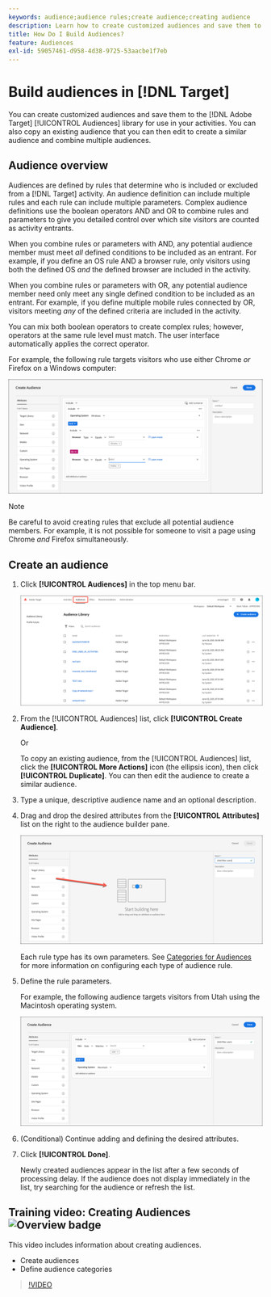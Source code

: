 ```yaml
---
keywords: audience;audience rules;create audience;creating audience
description: Learn how to create customized audiences and save them to the [!DNL Adobe Target] [!UICONTROL Audiences] library for use in your activities.
title: How Do I Build Audiences?
feature: Audiences
exl-id: 59057461-d958-4d38-9725-53aacbe1f7eb
---
```

# Build audiences in [!DNL Target]

You can create customized audiences and save them to the [!DNL Adobe Target] [!UICONTROL Audiences] library for use in your activities. You can also copy an existing audience that you can then edit to create a similar audience and combine multiple audiences.

## Audience overview

Audiences are defined by rules that determine who is included or excluded from a [!DNL Target] activity. An audience definition can include multiple rules and each rule can include multiple parameters. Complex audience definitions use the boolean operators AND and OR to combine rules and parameters to give you detailed control over which site visitors are counted as activity entrants.

When you combine rules or parameters with AND, any potential audience member must meet *all* defined conditions to be included as an entrant. For example, if you define an OS rule AND a browser rule, only visitors using both the defined OS *and* the defined browser are included in the activity.

When you combine rules or parameters with OR, any potential audience member need only meet any single defined condition to be included as an entrant. For example, if you define multiple mobile rules connected by OR, visitors meeting *any* of the defined criteria are included in the activity.

You can mix both boolean operators to create complex rules; however, operators at the same rule level must match. The user interface automatically applies the correct operator.

For example, the following rule targets visitors who use either Chrome *or* Firefox on a Windows computer:

![Create audience](assets/audience_create.png)

>[!NOTE]
>
>Be careful to avoid creating rules that exclude all potential audience members. For example, it is not possible for someone to visit a page using Chrome *and* Firefox simultaneously.

## Create an audience

1. Click **[!UICONTROL Audiences]** in the top menu bar.

   ![](assets/audiences_list.png)

1. From the [!UICONTROL Audiences] list, click **[!UICONTROL Create Audience]**.

   Or

   To copy an existing audience, from the [!UICONTROL Audiences] list, click the **[!UICONTROL More Actions]** icon (the ellipsis icon), then click **[!UICONTROL Duplicate]**. You can then edit the audience to create a similar audience. 

1. Type a unique, descriptive audience name and an optional description.
1. Drag and drop the desired attributes from the **[!UICONTROL Attributes]** list on the right to the audience builder pane.

   ![Drag and drop attributes](assets/drag-attribute.png)

   Each rule type has its own parameters. See [Categories for Audiences](/help/c-target/c-audiences/c-target-rules/target-rules.md#concept_E3A77E42F1644503A829B5107B20880D) for more information on configuring each type of audience rule.

1. Define the rule parameters.

   For example, the following audience targets visitors from Utah using the Macintosh operating system.

   ![Utah/Macintosh audience](assets/adience-builder.png)

1. (Conditional) Continue adding and defining the desired attributes.

1. Click **[!UICONTROL Done]**.

   Newly created audiences appear in the list after a few seconds of processing delay. If the audience does not display immediately in the list, try searching for the audience or refresh the list. 

## Training video: Creating Audiences ![Overview badge](/help/assets/overview.png)

This video includes information about creating audiences.

* Create audiences 
* Define audience categories

>[!VIDEO](https://video.tv.adobe.com/v/17392)

